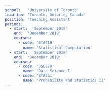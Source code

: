 ```yaml
---
school:   'University of Toronto'
location: 'Toronto, Ontario, Canada'
position: 'Teaching Assistant'
periods:
  - start:  'September 2018'
    end:  'December 2018'
    courses:
      - code: 'STA410'
        name: 'Statistical Computation'
  - start:  'September 2018'
    end:  'December 2018'
    courses:
      - code: 'JSC270'
        name: 'Data Science I'
      - code: 'STA261'
        name: 'Probability and Statistics II'
---
```

